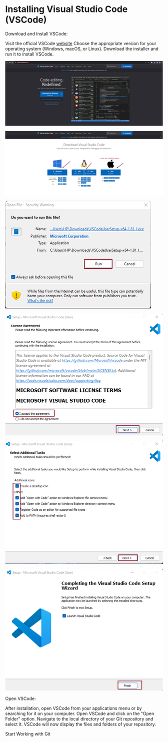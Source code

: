 
# Installing Visual Studio Code (VSCode) 

Download and Install VSCode:

Visit the official VSCode [website](https://code.visualstudio.com/)
Choose the appropriate version for your operating system (Windows, macOS, or Linux).
Download the installer and run it to install VSCode.

![vscode](./images/download.png)


![vscode](./images/download-2.png)

![run](./images/RUN.png)

![run](./images/Run-2.png)

![run](./images/Run-3.png)

![run](./images/finish.png)



Open VSCode:

After installation, open VSCode from your applications menu or by searching for it on your computer.
Open VSCode and click on the "Open Folder" option.
Navigate to the local directory of your Git repository and select it.
VSCode will now display the files and folders of your repository.

Start Working with Git







